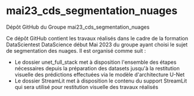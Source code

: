 # mai23_cds_segmentation_nuages

Dépôt GitHub du Groupe mai23_cds_segmentation_nuages

Ce dépôt GitHub contient les travaux réalisés dans le cadre de la formation DataScientest DataScience début Mai 2023 du groupe ayant choisi le sujet de segmentation des nuages.
Il est organisé comme suit :
- Le dossier unet_full_stack met à disposition l'ensemble des étapes nécessaires depuis la préparation des datasets jusqu'à la restitution visuelle des prédictions
effectuées via le modèle d'architecture U-Net
- Le dossier StreamLit met à disposition le contenu du support StreamLit qui sera utilisé pour restitution visuelle des travaux réalisés